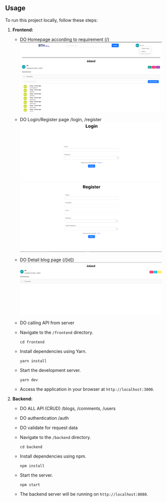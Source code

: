 ## Usage

To run this project locally, follow these steps:

1. **Frontend:**

   - DO Homepage according to requirement (/)
     ![alt text](image.png)
   - DO Login/Register page /login, /register
     ![alt text](image-1.png)
     ![alt text](image-2.png)
   - DO Detail blog page (/[id])
     ![alt text](image-3.png)
   - DO calling API from server

   - Navigate to the `/frontend` directory.

     ```
     cd frontend
     ```

   - Install dependencies using Yarn.

     ```
     yarn install
     ```

   - Start the development server.

     ```
     yarn dev
     ```

   - Access the application in your browser at `http://localhost:3000`.

2. **Backend:**

   - DO ALL API (CRUD) /blogs, /comments, /users
   - DO authentication /auth
   - DO validate for request data

   - Navigate to the `/backend` directory.

     ```
     cd backend
     ```

   - Install dependencies using npm.

     ```
     npm install
     ```

   - Start the server.

     ```
     npm start
     ```

   - The backend server will be running on `http://localhost:8080`.
